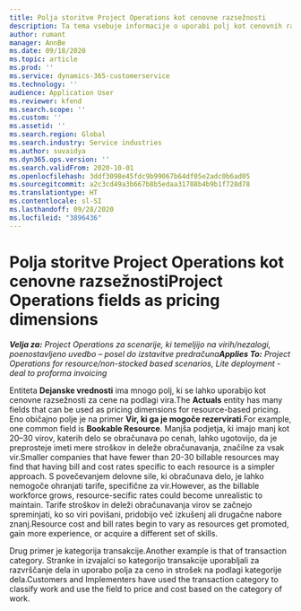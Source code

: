 ```yaml
---
title: Polja storitve Project Operations kot cenovne razsežnosti
description: Ta tema vsebuje informacije o uporabi polj kot cenovnih razsežnostih v storitvi Dynamics 365 Project Operations.
author: rumant
manager: AnnBe
ms.date: 09/18/2020
ms.topic: article
ms.prod: ''
ms.service: dynamics-365-customerservice
ms.technology: ''
audience: Application User
ms.reviewer: kfend
ms.search.scope: ''
ms.custom: ''
ms.assetid: ''
ms.search.region: Global
ms.search.industry: Service industries
ms.author: suvaidya
ms.dyn365.ops.version: ''
ms.search.validFrom: 2020-10-01
ms.openlocfilehash: 3ddf3098e45fdc9b99067b64df05e2adc0b6ad05
ms.sourcegitcommit: a2c3cd49a3b667b8b5edaa31788b4b9b1f728d78
ms.translationtype: HT
ms.contentlocale: sl-SI
ms.lasthandoff: 09/28/2020
ms.locfileid: "3896436"
---
```

# <a name="project-operations-fields-as-pricing-dimensions"></a><span data-ttu-id="7ff33-103">Polja storitve Project Operations kot cenovne razsežnosti</span><span class="sxs-lookup"><span data-stu-id="7ff33-103">Project Operations fields as pricing dimensions</span></span>

<span data-ttu-id="7ff33-104">_**Velja za:** Project Operations za scenarije, ki temeljijo na virih/nezalogi, poenostavljeno uvedbo – posel do izstavitve predračuna_</span><span class="sxs-lookup"><span data-stu-id="7ff33-104">_**Applies To:** Project Operations for resource/non-stocked based scenarios, Lite deployment - deal to proforma invoicing_</span></span>

<span data-ttu-id="7ff33-105">Entiteta **Dejanske vrednosti** ima mnogo polj, ki se lahko uporabijo kot cenovne razsežnosti za cene na podlagi vira.</span><span class="sxs-lookup"><span data-stu-id="7ff33-105">The **Actuals** entity has many fields that can be used as pricing dimensions for resource-based pricing.</span></span> <span data-ttu-id="7ff33-106">Eno običajno polje je na primer **Vir, ki ga je mogoče rezervirati**.</span><span class="sxs-lookup"><span data-stu-id="7ff33-106">For example, one common field is **Bookable Resource**.</span></span> <span data-ttu-id="7ff33-107">Manjša podjetja, ki imajo manj kot 20–30 virov, katerih delo se obračunava po cenah, lahko ugotovijo, da je preprosteje imeti mere stroškov in deleže obračunavanja, značilne za vsak vir.</span><span class="sxs-lookup"><span data-stu-id="7ff33-107">Smaller companies that have fewer than 20-30 billable resources may find that having bill and cost rates specific to each resource is a simpler approach.</span></span> <span data-ttu-id="7ff33-108">S povečevanjem delovne sile, ki obračunava delo, je lahko nemogoče ohranjati tarife, specifične za vir.</span><span class="sxs-lookup"><span data-stu-id="7ff33-108">However, as the billable workforce grows, resource-secific rates could become unrealistic to maintain.</span></span> <span data-ttu-id="7ff33-109">Tarife stroškov in deleži obračunavanja virov se začnejo spreminjati, ko so viri povišani, pridobijo več izkušenj ali drugačne nabore znanj.</span><span class="sxs-lookup"><span data-stu-id="7ff33-109">Resource cost and bill rates begin to vary as resources get promoted, gain more experience, or acquire a different set of skills.</span></span> 

<span data-ttu-id="7ff33-110">Drug primer je kategorija transakcije.</span><span class="sxs-lookup"><span data-stu-id="7ff33-110">Another example is that of transaction category.</span></span> <span data-ttu-id="7ff33-111">Stranke in izvajalci so kategorijo transakcije uporabljali za razvrščanje dela in uporabo polja za ceno in strošek na podlagi kategorije dela.</span><span class="sxs-lookup"><span data-stu-id="7ff33-111">Customers and Implementers have used the transaction category to classify work and use the field to price and cost based on the category of work.</span></span>
